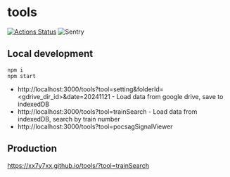 # tools

[![Actions Status](https://github.com/xx7y7xx/tools/workflows/Build%20&%20deploy/badge.svg)](https://github.com/xx7y7xx/tools/actions)
![Sentry](https://img.shields.io/badge/Sentry-2ea44f?logo=sentry&link=https%3A%2F%2Fxx7y7xx.sentry.io%2F)
![]()

## Local development

```
npm i
npm start
```

- http://localhost:3000/tools?tool=setting&folderId=<gdrive_dir_id>&date=20241121 - Load data from google drive, save to indexedDB
- http://localhost:3000/tools?tool=trainSearch - Load data from indexedDB, search by train number
- http://localhost:3000/tools?tool=pocsagSignalViewer

## Production

https://xx7y7xx.github.io/tools/?tool=trainSearch
